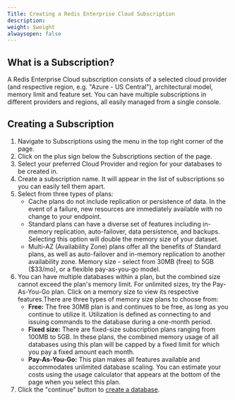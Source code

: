 ```yaml
---
Title: Creating a Redis Enterprise Cloud Subscription
description: 
weight: $weight
alwaysopen: false
---
```

## What is a Subscription?

A Redis Enterprise Cloud subscription consists of a selected cloud
provider (and respective region, e.g. "Azure - US Central"),
architectural model, memory limit and feature set. You can have multiple
subscriptions in different providers and regions, all easily managed
from a single console.

## Creating a Subscription

1.  Navigate to Subscriptions using the menu in the top right corner of
    the page.
2.  Click on the plus sign below the Subscriptions section of the page.
3.  Select your preferred Cloud Provider and region for your databases
    to be created in.
4.  Create a subscription name. It will appear in the list of
    subscriptions so you can easily tell them apart.
5.  Select from three types of plans:
    -   Cache plans do not include replication or persistence of data.
        In the event of a failure, new resources are immediately
        available with no change to your endpoint.
    -   Standard plans can have a diverse set of features including
        in-memory replication, auto-failover, data persistence, and
        backups. Selecting this option will double the memory size of
        your dataset.
    -   Multi-AZ (Availability Zone) plans offer all the benefits of
        Standard plans, as well as auto-failover and in-memory
        replication to another availability zone. Memory size - select
        from 30MB (free) to 5GB (\$33/mo), or a flexible pay-as-you-go
        model.
6.  You can have multiple databases within a plan, but the combined size
    cannot exceed the plan's memory limit. For unlimited sizes, try the
    Pay-As-You-Go plan. Click on a memory size to view its respective
    features.There are three types of memory size plans to choose from:
    -   **Free:** The free 30MB plan is and continues to be free, as
        long as you continue to utilize it. Utilization is defined as
        connecting to and issuing commands to the database during a
        one-month period.
    -   **Fixed size:** There are fixed-size subscription plans ranging
        from 100MB to 5GB. In these plans, the combined memory usage of
        all databases using this plan will be capped by a fixed limit
        for which you pay a fixed amount each month.
    -   **Pay-As-You-Go:** This plan makes all features available and
        accommodates unlimited database scaling. You can estimate your
        costs using the usage calculator that appears at the bottom of
        the page when you select this plan.
7.  Click the "continue" button to [create a
    database](/redis-cloud-documentation/administration/setup-editing/creating-databases/).
